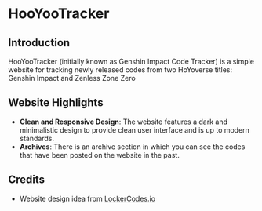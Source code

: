 # HooYooTracker

## Introduction
HooYooTracker (initially known as Genshin Impact Code Tracker) is a simple website for tracking newly released codes from two HoYoverse titles: Genshin Impact and Zenless Zone Zero

## Website Highlights
- <b>Clean and Responsive Design</b>: The website features a dark and minimalistic design to provide clean user interface and is up to modern standards.
- <b>Archives</b>: There is an archive section in which you can see the codes that have been posted on the website in the past.

## Credits
- Website design idea from [LockerCodes.io](https://www.lockercodes.io/nba-2k23-locker-codes/)
